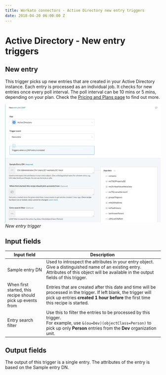 ```yaml
---
title: Workato connectors - Active Directory new entry triggers
date: 2018-04-20 06:00:00 Z
---
```


# Active Directory - New entry triggers

## New entry
This trigger picks up new entries that are created in your Active Directory instance. Each entry is processed as an individual job. It checks for new entries once every poll interval. The poll interval can be 10 mins or 5 mins, depending on your plan. Check the [Pricing and Plans page](https://www.workato.com/pricing?audience=general) to find out more.

![New entry trigger](/assets/images/active_directory/new_entry_trigger.png)
*New entry trigger*

## Input fields

<table class="unchanged rich-diff-level-one">
  <thead>
    <tr>
        <th width='25%'>Input field</th>
        <th>Description</th>
    </tr>
  </thead>
  <tbody>
    <tr>
      <td>Sample entry DN</td>
      <td>
        Used to introspect the attributes in your entry object. Give a distinguished name of an existing entry. Attributes of this object will be available in the output fields of this trigger.
      </td>
    </tr>
    <tr>
      <td>When first started, this recipe should pick up events from</td>
      <td>
        Entries that are created after this date and time will be processed in the trigger. If left blank, the trigger will pick up entries <b>created 1 hour before</b> the first time this recipe is started.
      </td>
    </tr>
    <tr>
      <td>Entry search filter</td>
      <td>
      Use this to filter the entries to be processed by this trigger.<br>
      For example, use <code>&(ou=Dev)(objectClass=Person)</code> to pick up only <b>Person</b> entries from the <b>Dev</b> organization unit.
      </td>
    </tr>
  </tbody>
</table>

## Output fields
The output of this trigger is a single entry. The attributes of the entry is based on the Sample entry DN.
